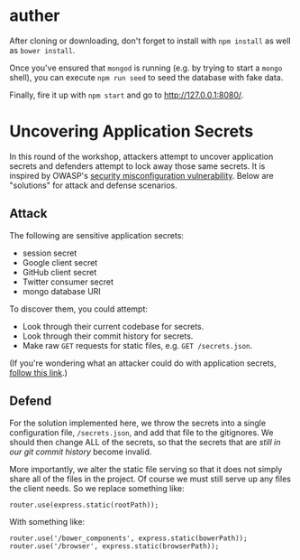 # auther

After cloning or downloading, don't forget to install with `npm install` as well as `bower install`.

Once you've ensured that `mongod` is running (e.g. by trying to start a `mongo` shell), you can execute `npm run seed` to seed the database with fake data.

Finally, fire it up with `npm start` and go to http://127.0.0.1:8080/.

# Uncovering Application Secrets

In this round of the workshop, attackers attempt to uncover application secrets and defenders attempt to lock away those same secrets. It is inspired by OWASP's [security misconfiguration vulnerability](https://www.owasp.org/index.php/Top_10_2013-A5-Security_Misconfiguration). Below are "solutions" for attack and defense scenarios.

## Attack

The following are sensitive application secrets:

- session secret
- Google client secret
- GitHub client secret
- Twitter consumer secret
- mongo database URI

To discover them, you could attempt:

- Look through their current codebase for secrets.
- Look through their commit history for secrets.
- Make raw `GET` requests for static files, e.g. `GET /secrets.json`.

(If you're wondering what an attacker could do with application secrets, [follow this link](http://stackoverflow.com/a/7132392/1470694).)

## Defend

For the solution implemented here, we throw the secrets into a single configuration file, `/secrets.json`, and add that file to the gitignores. We should then change ALL of the secrets, so that the secrets that are *still in our git commit history* become invalid.

More importantly, we alter the static file serving so that it does not simply share all of the files in the project. Of course we must still serve up any files the client needs. So we replace something like:

```
router.use(express.static(rootPath));
```

With something like:

```
router.use('/bower_components', express.static(bowerPath));
router.use('/browser', express.static(browserPath));
```